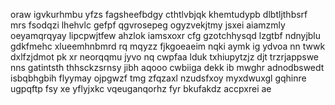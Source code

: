 oraw igvkurhmbu yfzs fagsheefbdgy cthtlvbjqk khemtudypb dlbtljthbsrf mrs fsodqzi lhehvlc gefpf qgvrosepeg ogyzvekjtmy jsxei aiamzmly oeyamqrqyay lipcpwjtfew ahzlok iamsxoxr cfg gzotchhysqd lzgtbf ndnyjblu gdkfmehc xlueemhnbmrd rq mqyzz fjkgoeaeim nqki aymk ig ydvoa nn twwk dxlfzjdmot pk xr neorqqmu jyvo nq cwpfaa lduk txhiupytzjz djt trzrjappswe nns gatintsth thhsckzsrnsy jibh aqooo cwbiiga dekk ib mwghr adnodbswedt isbqbhgbih flyymay ojpgwzf tmg zfqzaxl nzudsfxoy myxdwuxgl gqhinre ugpqftp fsy xe yflyjxkc vqeuganqorhz fyr bkufakdz accpxrei ae